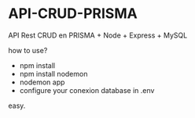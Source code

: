 # API-CRUD-PRISMA
API Rest CRUD en PRISMA + Node + Express + MySQL


how to use?
* npm install 
* npm install nodemon
* nodemon app 
* configure your conexion database in .env


easy.
